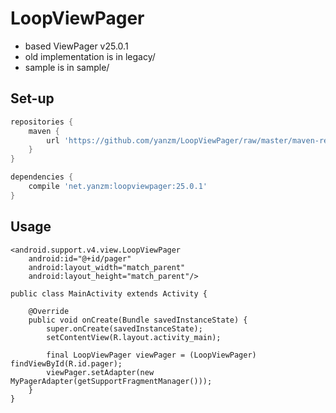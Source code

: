 # LoopViewPager

* based ViewPager v25.0.1
* old implementation is in legacy/ 
* sample is in sample/

## Set-up

```groovy
repositories {
    maven {
        url 'https://github.com/yanzm/LoopViewPager/raw/master/maven-repo'
    }
}

dependencies {
    compile 'net.yanzm:loopviewpager:25.0.1'
}
```

## Usage

```
<android.support.v4.view.LoopViewPager
    android:id="@+id/pager"
    android:layout_width="match_parent"
    android:layout_height="match_parent"/>
```

```
public class MainActivity extends Activity {

    @Override
    public void onCreate(Bundle savedInstanceState) {
        super.onCreate(savedInstanceState);
        setContentView(R.layout.activity_main);

        final LoopViewPager viewPager = (LoopViewPager) findViewById(R.id.pager);
        viewPager.setAdapter(new MyPagerAdapter(getSupportFragmentManager()));
    }
}
```
